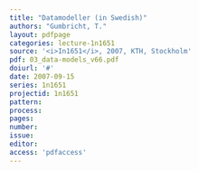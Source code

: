 ```yaml
---
title: "Datamodeller (in Swedish)"
authors: "Gumbricht, T."
layout: pdfpage
categories: lecture-1n1651
source: '<i>In1651</i>, 2007, KTH, Stockholm'
pdf: 03_data-models_v66.pdf
doiurl: '#'
date: 2007-09-15
series: 1n1651
projectid: 1n1651
pattern:
process:
pages:
number:
issue:
editor:
access: 'pdfaccess'
---
```

